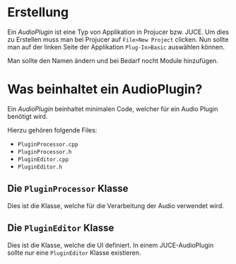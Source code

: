 # Erstellung
Ein *AudioPlugin* ist eine Typ von Applikation in Projucer bzw. JUCE.
Um dies zu Erstellen muss man bei Projucer auf `File>New Project` clicken.
Nun sollte man auf der linken Seite der Applikation `Plug-In>Basic` auswählen können.

Man sollte den Namen ändern und bei Bedarf nocht Module hinzufügen.

# Was beinhaltet ein AudioPlugin?
Ein *AudioPlugin* beinhaltet minimalen Code,
welcher für ein Audio Plugin benötigt wird.

Hierzu gehören folgende Files:
- `PluginProcessor.cpp`
- `PluginProcessor.h`
- `PluginEditor.cpp`
- `PluginEditor.h`

## Die `PluginProcessor` Klasse
Dies ist die Klasse,
welche für die Verarbeitung der Audio verwendet wird.

## Die `PluginEditor` Klasse
Dies ist die Klasse,
welche die UI definiert.
In einem JUCE-AudioPlugin sollte
nur eine `PluginEditor` Klasse existieren.
